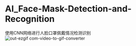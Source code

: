 # AI_Face-Mask-Detection-and-Recognition
使用CNN网络进行人脸口罩佩戴情况检测识别
![out-ezgif com-video-to-gif-converter](https://github.com/Caesar-xxx/AI_Face-Mask-Detection-and-Recognition/assets/73376073/68767576-97aa-423c-99e5-2624437f3337)
